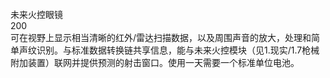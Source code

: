 <title>未来火控眼镜</title>
<meta name="GENERATOR" content="WinCHM">
<meta http-equiv="Content-Type" content="text/html; charset=gb2312">
<br>未来火控眼镜
<br>200
<br>可在视野上显示相当清晰的红外/雷达扫描数据，以及周围声音的放大，处理和简单声纹识别。与标准数据转换链共享信息，能与未来火控模块（见1.现实/1.7枪械附加装置）联网并提供预测的射击窗口。使用一天需要一个标准单位电池。